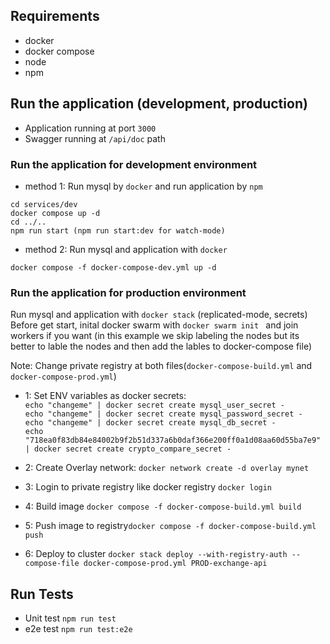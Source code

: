 ## Requirements

-   docker
-   docker compose
-   node
-   npm

## Run the application (development, production)
- Application running at port `3000`   
- Swagger running at `/api/doc` path 

### Run the application for development environment

-   method 1:
    Run mysql by `docker` and run application by `npm`

```
cd services/dev
docker compose up -d
cd ../..
npm run start (npm run start:dev for watch-mode)
```

-   method 2:
    Run mysql and application with `docker`

```
docker compose -f docker-compose-dev.yml up -d
```

### Run the application for production environment

Run mysql and application with `docker stack` (replicated-mode, secrets)  
Before get start, inital docker swarm with `docker swarm init ` and join workers if you want (in this example we skip labeling the nodes but its better to lable the nodes and then add the lables to docker-compose file)

Note: Change private registry at both files(`docker-compose-build.yml` and `docker-compose-prod.yml`)

-   1: Set ENV variables as docker secrets:  
    `echo "changeme" | docker secret create mysql_user_secret -`  
    `echo "changeme" | docker secret create mysql_password_secret -`  
    `echo "changeme" | docker secret create mysql_db_secret -`  
    `echo "718ea0f83db84e84002b9f2b51d337a6b0daf366e200ff0a1d08aa60d55ba7e9" | docker secret create crypto_compare_secret -`

-   2: Create Overlay network: `docker network create -d overlay mynet`
-   3: Login to private registry like docker registry `docker login`
-   4: Build image `docker compose -f docker-compose-build.yml build`
-   5: Push image to registry`docker compose -f docker-compose-build.yml push`
-   6: Deploy to cluster `docker stack deploy --with-registry-auth --compose-file docker-compose-prod.yml PROD-exchange-api`

## Run Tests

-   Unit test `npm run test`
-   e2e test `npm run test:e2e`
